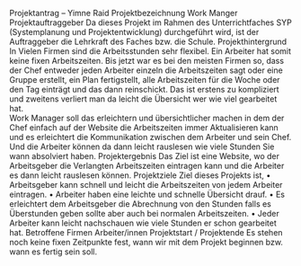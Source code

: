 Projektantrag – Yimne Raid
Projektbezeichnung
Work Manger
Projektauftraggeber
Da dieses Projekt im Rahmen des Unterrichtfaches SYP (Systemplanung und Projektentwicklung) durchgeführt wird, ist der Auftraggeber die Lehrkraft des Faches bzw. die Schule.
Projekthintergrund
In Vielen Firmen sind die Arbeitsstunden sehr flexibel. Ein Arbeiter hat somit keine fixen Arbeitszeiten. Bis jetzt war es bei den meisten Firmen so, dass der Chef entweder jeden Arbeiter einzeln die Arbeitszeiten sagt oder eine Gruppe erstellt, ein Plan fertigstellt, alle Arbeitszeiten für die Woche oder den Tag einträgt und das dann reinschickt. Das ist erstens zu kompliziert und zweitens verliert man da leicht die Übersicht wer wie viel gearbeitet hat.  
Work Manager soll das erleichtern und übersichtlicher machen in dem der Chef einfach auf der Website die Arbeitszeiten immer Aktualisieren kann und es erleichtert die Kommunikation zwischen dem Arbeiter und sein Chef. Und die Arbeiter können da dann leicht rauslesen wie viele Stunden Sie wann absolviert haben.
Projektergebnis
Das Ziel ist eine Website, wo der Arbeitsgeber die Verlangten Arbeitszeiten eintragen kann und die Arbeiter es dann leicht rauslesen können.
Projektziele
Ziel dieses Projekts ist,
•	Arbeitsgeber kann schnell und leicht die Arbeitszeiten von jedem Arbeiter eintragen.
•	Arbeiter haben eine leichte und schnelle Übersicht drauf.
•	Es erleichtert dem Arbeitsgeber die Abrechnung von den Stunden falls es Überstunden geben sollte aber auch bei normalen Arbeitszeiten.
•	Jeder Arbeiter kann leicht nachschauen wie viele Stunden er schon gearbeitet hat.
Betroffene
Firmen
Arbeiter/innen
Projektstart / Projektende
Es stehen noch keine fixen Zeitpunkte fest, wann wir mit dem Projekt beginnen bzw. wann es fertig sein soll.
